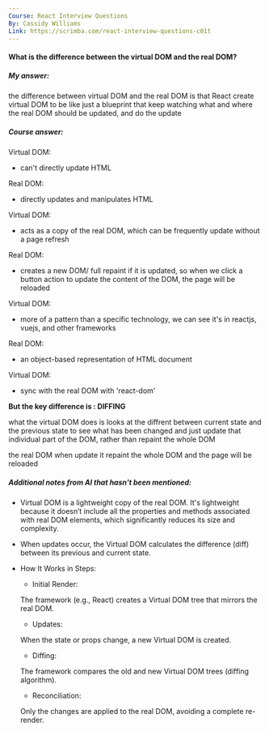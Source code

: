 ```yaml
---
Course: React Interview Questions
By: Cassidy Williams
Link: https://scrimba.com/react-interview-questions-c01t
---
```


#### What is the difference between the virtual DOM and the real DOM?

##### My answer:

the difference between virtual DOM and the real DOM is that React create virtual DOM to be like just a blueprint that keep watching what and where the real DOM should be updated, and do the update

##### Course answer:

Virtual DOM:

- can't directly update HTML

Real DOM:

- directly updates and manipulates HTML

Virtual DOM:

- acts as a copy of the real DOM, which can be frequently update without a page refresh

Real DOM:

- creates a new DOM/ full repaint if it is updated, so when we click a button action to update the content of the DOM, the page will be reloaded

Virtual DOM:

- more of a pattern than a specific technology, we can see it's in reactjs, vuejs, and other frameworks

Real DOM:

- an object-based representation of HTML document

Virtual DOM:

- sync with the real DOM with 'react-dom'

**But the key difference is : DIFFING**

what the virtual DOM does is looks at the diffrent between current state and the previous state to see what has been changed and just update that individual part of the DOM, rather than repaint the whole DOM

the real DOM when update it repaint the whole DOM and the page will be reloaded

##### Additional notes from AI that hasn't been mentioned:

- Virtual DOM is a lightweight copy of the real DOM. It's lightweight because it doesn’t include all the properties and methods associated with real DOM elements, which significantly reduces its size and complexity.

- When updates occur, the Virtual DOM calculates the difference (diff) between its previous and current state.

- How It Works in Steps:

  - Initial Render:

  The framework (e.g., React) creates a Virtual DOM tree that mirrors the real DOM.

  - Updates:

  When the state or props change, a new Virtual DOM is created.

  - Diffing:

  The framework compares the old and new Virtual DOM trees (diffing algorithm).

  - Reconciliation:

  Only the changes are applied to the real DOM, avoiding a complete re-render.
